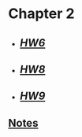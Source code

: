 # **Chapter 2**

- ## [***HW6***](/MATH18/CH2/HW6)
- ## [***HW8***](/MATH18/CH2/HW8)
- ## [***HW9***](/MATH18/CH2/HW9)<br>

## [**Notes**](/MATH18/CH2/CH2notes)